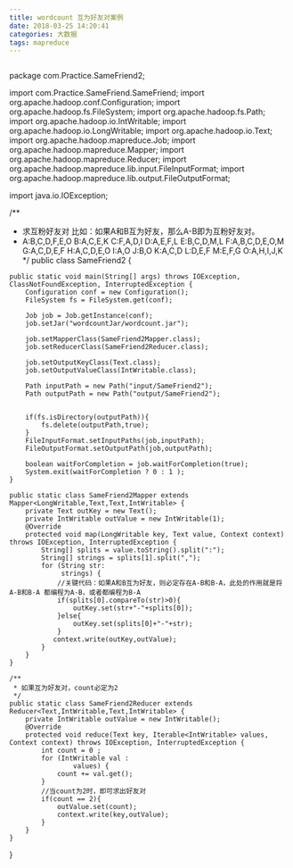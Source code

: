 ```yaml
---
title: wordcount 互为好友对案例
date: 2018-03-25 14:20:41
categories: 大数据
tags: mapreduce
---
```

```Java
```
package com.Practice.SameFriend2;

import com.Practice.SameFriend.SameFriend;
import org.apache.hadoop.conf.Configuration;
import org.apache.hadoop.fs.FileSystem;
import org.apache.hadoop.fs.Path;
import org.apache.hadoop.io.IntWritable;
import org.apache.hadoop.io.LongWritable;
import org.apache.hadoop.io.Text;
import org.apache.hadoop.mapreduce.Job;
import org.apache.hadoop.mapreduce.Mapper;
import org.apache.hadoop.mapreduce.Reducer;
import org.apache.hadoop.mapreduce.lib.input.FileInputFormat;
import org.apache.hadoop.mapreduce.lib.output.FileOutputFormat;
<!---more--->
import java.io.IOException;

/**
 * 求互粉好友对 比如：如果A和B互为好友，那么A-B即为互粉好友对。
 *   A:B,C,D,F,E,O
     B:A,C,E,K
     C:F,A,D,I
     D:A,E,F,L
     E:B,C,D,M,L
     F:A,B,C,D,E,O,M
     G:A,C,D,E,F
     H:A,C,D,E,O
     I:A,O
     J:B,O
     K:A,C,D
     L:D,E,F
     M:E,F,G
     O:A,H,I,J,K
 */
public class SameFriend2 {

    public static void main(String[] args) throws IOException, ClassNotFoundException, InterruptedException {
        Configuration conf = new Configuration();
        FileSystem fs = FileSystem.get(conf);

        Job job = Job.getInstance(conf);
        job.setJar("wordcountJar/wordcount.jar");

        job.setMapperClass(SameFriend2Mapper.class);
        job.setReducerClass(SameFriend2Reducer.class);

        job.setOutputKeyClass(Text.class);
        job.setOutputValueClass(IntWritable.class);

        Path inputPath = new Path("input/SameFriend2");
        Path outputPath = new Path("output/SameFriend2");


        if(fs.isDirectory(outputPath)){
            fs.delete(outputPath,true);
        }
        FileInputFormat.setInputPaths(job,inputPath);
        FileOutputFormat.setOutputPath(job,outputPath);

        boolean waitForCompletion = job.waitForCompletion(true);
        System.exit(waitForCompletion ? 0 : 1 );
    }

    public static class SameFriend2Mapper extends Mapper<LongWritable,Text,Text,IntWritable> {
        private Text outKey = new Text();
        private IntWritable outValue = new IntWritable(1);
        @Override
        protected void map(LongWritable key, Text value, Context context) throws IOException, InterruptedException {
            String[] splits = value.toString().split(":");
            String[] strings = splits[1].split(",");
            for (String str:
                 strings) {
                //关键代码：如果A和B互为好友，则必定存在A-B和B-A，此处的作用就是将A-B和B-A 都编程为A-B，或者都编程为B-A
                if(splits[0].compareTo(str)>0){
                    outKey.set(str+"-"+splits[0]);
                }else{
                    outKey.set(splits[0]+"-"+str);
                }
               context.write(outKey,outValue);
            }
        }
    }

    /**
     * 如果互为好友对，count必定为2
     */
    public static class SameFriend2Reducer extends Reducer<Text,IntWritable,Text,IntWritable> {
        private IntWritable outValue = new IntWritable();
        @Override
        protected void reduce(Text key, Iterable<IntWritable> values, Context context) throws IOException, InterruptedException {
            int count = 0 ;
            for (IntWritable val :
                    values) {
                count += val.get();
            }
            //当count为2时，即可求出好友对
            if(count == 2){
                outValue.set(count);
                context.write(key,outValue);
            }
        }
    }
}

```
```